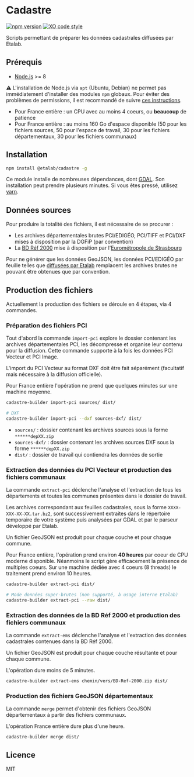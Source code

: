 # Cadastre

[![npm version](https://badge.fury.io/js/%40etalab%2Fcadastre.svg)](https://badge.fury.io/js/%40etalab%2Fcadastre)
[![XO code style](https://img.shields.io/badge/code_style-XO-5ed9c7.svg)](https://github.com/sindresorhus/xo)

Scripts permettant de préparer les données cadastrales diffusées par Etalab.

## Prérequis

* [Node.js](https://nodejs.org) >= 8

⚠️ L'installation de Node.js via `apt` (Ubuntu, Debian) ne permet pas immédiatement d'installer des modules `npm` globaux.
Pour éviter des problèmes de permissions, il est recommandé de suivre [ces instructions](https://docs.npmjs.com/getting-started/fixing-npm-permissions#option-2-change-npms-default-directory-to-another-directory).

* Pour France entière : un CPU avec au moins 4 coeurs, ou __beaucoup__ de patience
* Pour France entière : au moins 160 Go d'espace disponible (50 pour les fichiers sources, 50 pour l'espace de travail, 30 pour les fichiers départementaux, 30 pour les fichiers communaux)

## Installation

```bash
npm install @etalab/cadastre -g
```

Ce module installe de nombreuses dépendances, dont [GDAL](www.gdal.org). Son installation peut prendre plusieurs minutes. Si vous êtes pressé, utilisez [yarn](https://yarnpkg.com/lang/en/docs/install/).

## Données sources

Pour produire la totalité des fichiers, il est nécessaire de se procurer :

* Les archives départementales brutes PCI/EDIGÉO, PCI/TIFF et PCI/DXF mises à disposition par la DGFiP (par convention)
* La [BD Réf 2000](https://www.data.gouv.fr/fr/datasets/bd-ref-2000-eurometropole-de-strasbourg/) mise à disposition par l'[Eurométropole de Strasbourg](https://www.data.gouv.fr/fr/organizations/strasbourg-eurometropole/)

Pour ne générer que les données GeoJSON, les données PCI/EDIGÉO par feuille telles que [diffusées par Etalab](https://cadastre.data.gouv.fr/data/dgfip-pci-vecteur/latest/edigeo/) remplacent les archives brutes ne pouvant être obtenues que par convention.

## Production des fichiers

Actuellement la production des fichiers se déroule en 4 étapes, via 4 commandes.

### Préparation des fichiers PCI

Tout d'abord la commande `import-pci` explore le dossier contenant les archives départementales PCI, les décompresse et organise leur contenu pour la diffusion. Cette commande supporte à la fois les données PCI Vecteur et PCI Image.

L'import du PCI Vecteur au format DXF doit être fait séparément (facultatif mais nécessaire à la diffusion officielle).

Pour France entière l'opération ne prend que quelques minutes sur une machine moyenne.

```bash
cadastre-builder import-pci sources/ dist/

# DXF
cadastre-builder import-pci --dxf sources-dxf/ dist/
```

* `sources/` : dossier contenant les archives sources sous la forme `******depXX.zip`
* `sources-dxf/` : dossier contenant les archives sources DXF sous la forme `******depXX.zip`
* `dist/` : dossier de travail qui contiendra les données de sortie

### Extraction des données du PCI Vecteur et production des fichiers communaux

La commande `extract-pci` déclenche l'analyse et l'extraction de tous les départements et toutes les communes présentes dans le dossier de travail.

Les archives correspondant aux feuilles cadastrales, sous la forme `XXXX-XXX-XX-XX.tar.bz2`, sont successivement extraites dans le répertoire temporaire de votre système puis analysées par GDAL et par le parseur développé par Etalab.

Un fichier GeoJSON est produit pour chaque couche et pour chaque commune.

Pour France entière, l'opération prend environ __40 heures__ par coeur de CPU moderne disponible. Néanmoins le script gère efficacement la présence de multiples coeurs.
Sur une machine dédiée avec 4 coeurs (8 threads) le traitement prend environ 10 heures.

```bash
cadastre-builder extract-pci dist/

# Mode données super-brutes (non supporté, à usage interne Etalab)
cadastre-builder extract-pci --raw dist/
```

### Extraction des données de la BD Réf 2000 et production des fichiers communaux

La commande `extract-ems` déclenche l'analyse et l'extraction des données cadastrales contenues dans la BD Réf 2000.

Un fichier GeoJSON est produit pour chaque couche résultante et pour chaque commune.

L'opération dure moins de 5 minutes.

```bash
cadastre-builder extract-ems chemin/vers/BD-Ref-2000.zip dist/
```

### Production des fichiers GeoJSON départementaux

La commande `merge` permet d'obtenir des fichiers GeoJSON départementaux à partir des fichiers communaux.

L'opération France entière dure plus d'une heure.

```
cadastre-builder merge dist/
```

## Licence

MIT
